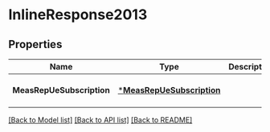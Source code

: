 # InlineResponse2013

## Properties
Name | Type | Description | Notes
------------ | ------------- | ------------- | -------------
**MeasRepUeSubscription** | [***MeasRepUeSubscription**](MeasRepUeSubscription.md) |  | [optional] [default to null]

[[Back to Model list]](../README.md#documentation-for-models) [[Back to API list]](../README.md#documentation-for-api-endpoints) [[Back to README]](../README.md)


